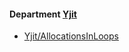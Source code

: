 <!-- START_COP_LIST -->
#### Department [Yjit](cops_yjit.md)

* [Yjit/AllocationsInLoops](cops_yjit.md#yjitallocationsinloops)

<!-- END_COP_LIST -->